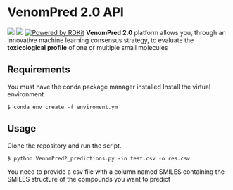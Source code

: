 # VenomPred 2.0 API
 ![](http://www.mmvsl.it/wp/wp-content/uploads/2022/08/mmvsl_2022_lr.png) ![](http://www.mmvsl.it/wp/wp-content/uploads/2022/02/logo_web.png) 
[![Powered by RDKit](https://img.shields.io/badge/Powered%20by-RDKit-3838ff.svg?logo=data:image/png;base64,iVBORw0KGgoAAAANSUhEUgAAABAAAAAQBAMAAADt3eJSAAAABGdBTUEAALGPC/xhBQAAACBjSFJNAAB6JgAAgIQAAPoAAACA6AAAdTAAAOpgAAA6mAAAF3CculE8AAAAFVBMVEXc3NwUFP8UPP9kZP+MjP+0tP////9ZXZotAAAAAXRSTlMAQObYZgAAAAFiS0dEBmFmuH0AAAAHdElNRQfmAwsPGi+MyC9RAAAAQElEQVQI12NgQABGQUEBMENISUkRLKBsbGwEEhIyBgJFsICLC0iIUdnExcUZwnANQWfApKCK4doRBsKtQFgKAQC5Ww1JEHSEkAAAACV0RVh0ZGF0ZTpjcmVhdGUAMjAyMi0wMy0xMVQxNToyNjo0NyswMDowMDzr2J4AAAAldEVYdGRhdGU6bW9kaWZ5ADIwMjItMDMtMTFUMTU6MjY6NDcrMDA6MDBNtmAiAAAAAElFTkSuQmCC)](https://www.rdkit.org/)
**VenomPred 2.0** platform allows you, through an innovative machine learning consensus strategy, to evaluate  the **toxicological profile** of one or multiple small molecules 

## Requirements

You must have the conda package manager installed
Install the virtual environment 
```
$ conda env create -f enviroment.ym
```

## Usage

Clone the repository and run the script.
```
$ python VenomPred2_predictions.py -in test.csv -o res.csv 
```
You need to provide a csv file with a column named SMILES containing the SMILES structure of the compounds you want to predict



